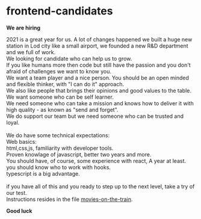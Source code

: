 # frontend-candidates

**We are hiring**

2021 is a great year for us. A lot of changes happened we built a huge new station in Lod city like a small airport, we founded a new R&D department and we full of work.<br />
We looking for candidate who can help us to grow.<br />
If you like humans more then code but still have the passion and you don't afraid of challenges we want to know you.<br />
We want a team player and a nice person. You should be an open minded and flexible thinker, with "I can do it" approach.<br />
We also like people that brings their opinions and good values to the table. We want someone who can be self learner.<br />
We need someone who can take a mission and knows how to deliver it with high quality - as known as "send and forget".<br />
We do support our team but we need someone who can be trusted and loyal.<br />
<br />
We do have some technical expectations:<br />
Web basics:<br />
html,css,js, familiarity with developer tools.<br />
Proven knowlage of javascript, better two years and more.<br />
You should have, of course, some experience with react, A year at least. you should know who to work with hooks.<br />
typescript is a big advantage.<br />
<br />
if you have all of this and you ready to step up to the next level, take a try of our test.<br />
Instructions resides in the file [movies-on-the-train](https://github.com/rail-il/frontend-candidates/blob/master/movies-on-the-train).

**Good luck**
